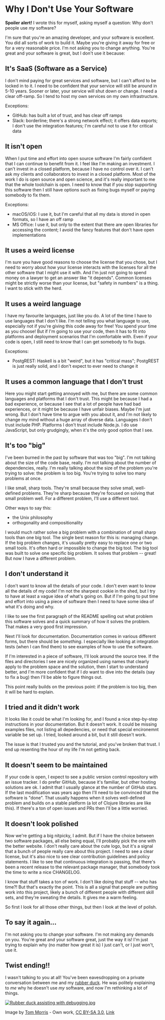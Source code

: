 # Why I Don't Use Your Software

**Spoiler alert!**
I wrote this for myself, asking myself a question:
Why don't people use *my* software?

I'm sure that you're an amazing developer,
and your software is excellent.
You did all sorts of work to build it.
Maybe you're giving it away for free
or for a very reasonable price.
I'm not asking you to change anything.
You're great and your software is great,
but I don't use it because:

## It's SaaS (Software as a Service)

I don't mind paying for great services and software,
but I can't afford to be locked in to it.
I need to be confident that your service will still be around in 5-10 years.
Sooner or later, your service will shut down or change.
I need a clear off-ramp.
So I tend to host my own services on my own infrastructure.

Exceptions:

- GitHub: has built a lot of trust, and has clear off ramps
- Slack: borderline; there's a strong network effect;
  it offers data exports;
  I don't use the integration features;
  I'm careful not to use it for critical data

## It isn't open

When I put time and effort into open source software
I'm fairly confident that I can continue to benefit from it.
I feel like I'm making an investment.
I can't invest in a closed platform,
because I have no control over it.
I can't ask my clients and collaborators to invest in a closed platform.
Most of the work I do is open source and open science,
and it's really important to me that the whole toolchain is open.
I need to know that if you stop supporting this software
then I still have options
such as fixing bugs myself or paying somebody to fix them.

Exceptions:

- macOS/iOS: I use it, but I'm careful that all my data is stored in open formats, so I have an off ramp
- MS Office: I use it, but only to the extent that there are open libraries for accessing the content;
  I avoid the fancy features that don't have open implementations

## It uses a weird license

I'm sure you have good reasons to choose the license that you chose,
but I need to worry about how your license interacts with
the licenses for all the other software that I might use it with.
And I'm just not going to spend money on a lawyer
to get an answer like "it depends".
Common licenses might be strictly worse than your license,
but "safety in numbers" is a thing.
I want to stick with the herd.

## It uses a weird language

I have my favourite languages,
just like you do.
A lot of the time I have to use languages that I don't like.
I'm not telling you what language to use,
especially not if you're giving this code away for free!
You spend your time as you choose!
But if I'm going to use your code,
then it has to fit into platforms and deployment scenarios
that I'm comfortable with.
Even if your code is open,
I still need to know that I can get somebody to fix bugs.

Exceptions:

- PostgREST: Haskell is a bit "weird", but it has "critical mass";
  PostgREST is just really solid, and I don't expect to ever need to change it

## It uses a common language that I don't trust

Here you might start getting annoyed with me,
but there are some common languages and platforms that I don't trust.
This might be because I had a bad experience,
or because I see that a lot of people have had bad experiences,
or it might be because I have unfair biases.
Maybe I'm just wrong.
But I don't have time to argue with you about it,
and I'm not likely to change my mind without a huge array of diverse data.
Languages I don't trust include PHP.
Platforms I don't trust include Node.js.
I do use JavaScript,
but only grudgingly,
when it's the only good option that I see.

## It's too "big"

I've been burned in the past by software that was too "big".
I'm not talking about the size of the code base, really.
I'm not talking about the number of dependencies, really.
I'm really talking about the size of the problem you're trying to solve:
the problem is too big.
You're trying to solve too many problems at once.

I like small, sharp tools.
They're small because they solve small, well-defined problems.
They're sharp because they're focused on solving that small problem well.
For a different problem, I'll use a different tool.

Other ways to say this:

- the Unix philosophy
- orthogonality and compositionality

I would much rather solve a big problem
with a combination of small sharp tools
than one big tool.
The single best reason for this is: managing change.
If the big problem changes,
it's usually pretty easy to replace one or two small tools.
It's often hard or impossible to change the big tool.
The big tool was built to solve one specific big problem.
It solves that problem -- great!
But now I have a different problem.



## I don't understand it

I don't want to know all the details of your code.
I don't even want to know all the details of my code!
I'm not the sharpest cookie in the shed,
but I try to have at least a vague idea of what's going on.
But if I'm going to put time and effort into using a piece of software
then I need to have some idea of what it's doing and why.

I like to see the first paragraph of the README
spelling out what problem this software solves
and a quick summary of how it solves the problem.
That makes a very good first impression.

Next I'll look for documentation.
Documentation comes in various different forms,
but there should be *something*.
I especially like looking at integration tests
(when I can find them)
to see examples of how to use the software.

If I'm interested in a piece of software,
I'll look around the source tree.
If the files and directories I see
are nicely organized using names that clearly
apply to the problem space and the solution,
then I start to understand better,
and I'm more confident that if I *do* want to dive into the details
(say to fix a bug)
then I'll be able to figure things out.

This point really builds on the previous point:
if the problem is too big,
then it will be hard to explain.


## I tried and it didn't work

It looks like it could be what I'm looking for, and I found a nice step-by-step instructions in your documentation. 
But it doesn't work. It could be missing examples files, not listing all depedencies, or need that special encironemnt variable be set up. 
I tried, looked around a bit, but it still doesn't work. 

The issue is that I trusted you and the tutorial, and you've broken that trust.
I end up resenting the hour of my life I'm not getting back.

## It doesn't seem to be maintained

If your code is open,
I expect to see a public version control repository
with an issue tracker.
I do prefer GitHub, because it's familiar,
 but other hosting solutions are ok.
I admit that I usually glance at the number of GitHub stars.
If the last modification was years ago
then I'll need to be convinced that the software is "done".
That usually happens when it solves well-defined problem
and builds on a stable platform
(a lot of Clojure libraries are like this).
If there's a ton of open issues and PRs
then I'll be a little worried.

## It doesn't look polished

Now we're getting a big nitpicky, I admit.
But if I have the choice between two software packages,
all else being equal,
I'll probably pick the one with the better website.
I don't really care about the cute logo,
but it's a signal that a bunch of people really care about this project.
I need to see a clear license,
but it's also nice to see clear contribution guidelines and policy statements.
I like to see that continuous integration is passing,
that there's been a recent release to the relevant package manager,
that somebody took the time to write a nice CHANGELOG.

I know that stuff takes a ton of work.
I don't like doing that stuff -- who has time?!
But that's exactly the point.
This is all a signal that people are putting work into this project,
likely a bunch of different people with different skill sets,
and they're sweating the details.
It gives me a warm feeling.

So first I look for all those other things,
but then I look at the level of polish.

## To say it again...

I'm not asking you to change your software.
I'm not making any demands on you.
You're great and your software great, just the way it is!
I'm just trying to explain why
(no matter how great it is)
I just can't, or I just won't, use it.

## Twist ending!!

I wasn't talking to you at all!
You've been eavesdropping on a private conversation
between me and my [rubber duck](https://en.wikipedia.org/wiki/Rubber_duck_debugging).
He was politely explaining to *me*
why he doesn't use *my* software,
and now I'm rethinking a lot of things.


<a href="https://commons.wikimedia.org/wiki/File:Rubber_duck_assisting_with_debugging.jpg#/media/File:Rubber_duck_assisting_with_debugging.jpg"><img src="https://upload.wikimedia.org/wikipedia/commons/d/d5/Rubber_duck_assisting_with_debugging.jpg" alt="Rubber duck assisting with debugging.jpg"></a>

Image by <a href="//commons.wikimedia.org/wiki/User:Tom_Morris" title="User:Tom Morris">Tom Morris</a> - <span class="int-own-work" lang="en">Own work</span>,
<a href="https://creativecommons.org/licenses/by-sa/3.0" title="Creative Commons Attribution-Share Alike 3.0">CC BY-SA 3.0</a>,
<a href="https://commons.wikimedia.org/w/index.php?curid=16745966">Link</a>
